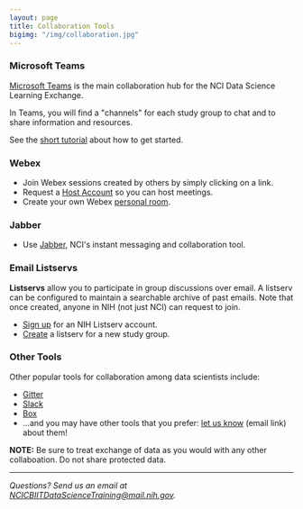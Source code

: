 ```yaml
---
layout: page
title: Collaboration Tools
bigimg: "/img/collaboration.jpg"
---
```


### Microsoft Teams

[Microsoft Teams](https://teams.microsoft.com) is the main collaboration hub for the NCI Data Science Learning Exchange.

In Teams, you will find a "channels" for each study group to chat and to share information and resources.

See the [short tutorial](https://teams.microsoft.com/_#/conversations/General?threadId=19:5c0d65c54a874a3fbefc2c2a75d82694@thread.skype&ctx=channel) about how to get started.


### Webex

* Join Webex sessions created by others by simply clicking on a link.
* Request a [Host Account](https://service.cancer.gov/ncisp?id=nci_sc_cat_item&sys_id=1d83eb95dbd1c3002f4e75131f9619f3) so you can host meetings.
* Create your own Webex [personal room](https://service.cancer.gov/ncisp?id=kb_article_view&sysparm_article=NCI-KB0013840).


### Jabber

* Use [Jabber](https://service.cancer.gov/ncisp?id=kb_article_view&sysparm_article=NCI-KB0013219), NCI's instant messaging and collaboration tool.


### Email Listservs

**Listservs** allow you to participate in group discussions over email.  A listserv can be configured to maintain a searchable archive of past emails.  Note that once created, anyone in NIH (not just NCI) can request to join.

* [Sign up](https://list.nih.gov) for an NIH Listserv account.
* [Create](https://service.cancer.gov) a listserv for a new study group.


### Other Tools

Other popular tools for collaboration among data scientists include:

* [Gitter](https://gitter.im/)
* [Slack](https://slack.com/)
* [Box](https://www.box.com)
* ...and you may have other tools that you prefer: [let us know](mailto:NCICBIITDataScienceTraining@mail.nih.gov) (email link) about them!

**NOTE:** Be sure to treat exchange of data as you would with any other collaboation. Do not share protected data.

---
*Questions? Send us an email at [NCICBIITDataScienceTraining@mail.nih.gov](mailto:NCICBIITDataScienceTraining@mail.nih.gov).*
